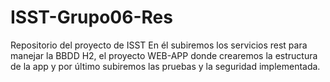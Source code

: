 # ISST-Grupo06-Res
Repositorio del proyecto de ISST
En él subiremos los servicios rest para manejar la BBDD H2,
el proyecto WEB-APP donde crearemos la estructura de la app y
por último subiremos las pruebas y la seguridad implementada.
